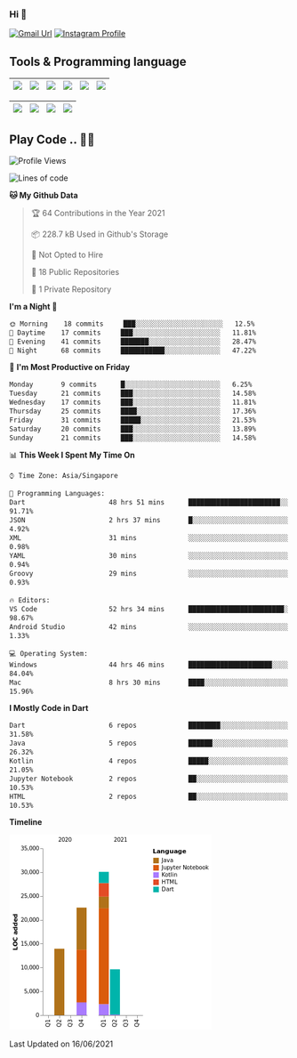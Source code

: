 ### Hi 👋
[![Gmail Url](https://img.shields.io/twitter/url?label=Goggxi@gmail.com&logo=gmail&style=social&url=http%3A%2F%2Fmailto%3Acontact.Goggxi@gmail.com)](mailto:Goggxi@gmail.com) [![Instagram Profile](https://img.shields.io/twitter/url?label=moh_rifkan&logo=instagram&style=social&url=https://www.instagram.com/moh_rifkan/)](https://www.instagram.com/moh_rifkan/)

## Tools & Programming language
| [<img src="https://miro.medium.com/max/2800/1*UpiyYV4onPs4emx-whdVHA.png" width="50">]() | [<img src="https://cdn.svgporn.com/logos/flutter.svg" width="50">]() | [<img src="https://cdn.svgporn.com/logos/jupyter.svg" width="50">]() | [<img src="https://cdn.svgporn.com/logos/mysql.svg" width="50">]() | <img src="https://cdn.svgporn.com/logos/postgresql.svg" width="50"/> | <img src="https://cdn.svgporn.com/logos/firebase.svg" width="50"/>
|-----|----|----|----|----|----|

|[<img src="https://cdn.svgporn.com/logos/kotlin.svg" width="50">]() | [<img src="https://cdn.svgporn.com/logos/java.svg" width="50">]() | [<img src="https://cdn.svgporn.com/logos/dart.svg" width="50">]() | [<img src="https://cdn.svgporn.com/logos/python.svg" width="50">]() |
|---|---|---|---|


## Play Code .. 💬🚀

<!--START_SECTION:waka-->
![Profile Views](http://img.shields.io/badge/Profile%20Views-0-blue)

![Lines of code](https://img.shields.io/badge/From%20Hello%20World%20I%27ve%20Written-76203%20lines%20of%20code-blue)

**🐱 My Github Data** 

> 🏆 64 Contributions in the Year 2021
 > 
> 📦 228.7 kB Used in Github's Storage 
 > 
> 🚫 Not Opted to Hire
 > 
> 📜 18 Public Repositories 
 > 
> 🔑 1 Private Repository 
 > 
**I'm a Night 🦉** 

```text
🌞 Morning    18 commits     ███░░░░░░░░░░░░░░░░░░░░░░   12.5% 
🌆 Daytime    17 commits     ███░░░░░░░░░░░░░░░░░░░░░░   11.81% 
🌃 Evening    41 commits     ███████░░░░░░░░░░░░░░░░░░   28.47% 
🌙 Night      68 commits     ███████████░░░░░░░░░░░░░░   47.22%

```
📅 **I'm Most Productive on Friday** 

```text
Monday       9 commits      █░░░░░░░░░░░░░░░░░░░░░░░░   6.25% 
Tuesday      21 commits     ███░░░░░░░░░░░░░░░░░░░░░░   14.58% 
Wednesday    17 commits     ███░░░░░░░░░░░░░░░░░░░░░░   11.81% 
Thursday     25 commits     ████░░░░░░░░░░░░░░░░░░░░░   17.36% 
Friday       31 commits     █████░░░░░░░░░░░░░░░░░░░░   21.53% 
Saturday     20 commits     ███░░░░░░░░░░░░░░░░░░░░░░   13.89% 
Sunday       21 commits     ███░░░░░░░░░░░░░░░░░░░░░░   14.58%

```


📊 **This Week I Spent My Time On** 

```text
⌚︎ Time Zone: Asia/Singapore

💬 Programming Languages: 
Dart                     48 hrs 51 mins      ███████████████████████░░   91.71% 
JSON                     2 hrs 37 mins       █░░░░░░░░░░░░░░░░░░░░░░░░   4.92% 
XML                      31 mins             ░░░░░░░░░░░░░░░░░░░░░░░░░   0.98% 
YAML                     30 mins             ░░░░░░░░░░░░░░░░░░░░░░░░░   0.94% 
Groovy                   29 mins             ░░░░░░░░░░░░░░░░░░░░░░░░░   0.93%

🔥 Editors: 
VS Code                  52 hrs 34 mins      ████████████████████████░   98.67% 
Android Studio           42 mins             ░░░░░░░░░░░░░░░░░░░░░░░░░   1.33%

💻 Operating System: 
Windows                  44 hrs 46 mins      █████████████████████░░░░   84.04% 
Mac                      8 hrs 30 mins       ████░░░░░░░░░░░░░░░░░░░░░   15.96%

```

**I Mostly Code in Dart** 

```text
Dart                     6 repos             ████████░░░░░░░░░░░░░░░░░   31.58% 
Java                     5 repos             ██████░░░░░░░░░░░░░░░░░░░   26.32% 
Kotlin                   4 repos             █████░░░░░░░░░░░░░░░░░░░░   21.05% 
Jupyter Notebook         2 repos             ██░░░░░░░░░░░░░░░░░░░░░░░   10.53% 
HTML                     2 repos             ██░░░░░░░░░░░░░░░░░░░░░░░   10.53%

```


**Timeline**

![Chart not found](https://raw.githubusercontent.com/Goggxi/Goggxi/main/charts/bar_graph.png) 


 Last Updated on 16/06/2021
<!--END_SECTION:waka-->
